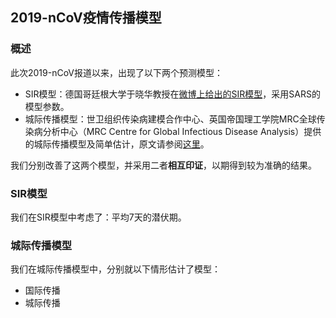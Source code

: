 ## 2019-nCoV疫情传播模型

### 概述

此次2019-nCoV报道以来，出现了以下两个预测模型：

- SIR模型：德国哥廷根大学于晓华教授在[微博上给出的SIR模型](https://weibo.com/u/1684992301?is_hot=1#_rnd1579701992368)，采用SARS的模型参数。
- 城际传播模型：世卫组织传染病建模合作中心、英国帝国理工学院MRC全球传染病分析中心（MRC Centre for Global Infectious Disease Analysis）提供的城际传播模型及简单估计，原文请参阅[这里](http://www.imperial.ac.uk/mrc-global-infectious-disease-analysis/news--wuhan-coronavirus/)。

我们分别改善了这两个模型，并采用二者**相互印证**，以期得到较为准确的结果。

### SIR模型

我们在SIR模型中考虑了：平均7天的潜伏期。

### 城际传播模型

我们在城际传播模型中，分别就以下情形估计了模型：

- 国际传播
- 城际传播

